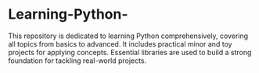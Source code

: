 # Learning-Python-
This repository is dedicated to learning Python comprehensively, covering all topics from basics to advanced. It includes practical minor and toy projects for applying concepts. Essential libraries are used to build a strong foundation for tackling real-world projects.
